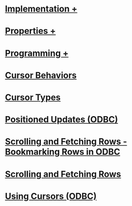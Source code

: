 # [Implementation +](../../relational-databases/native-client-odbc-cursors/implementation/index.md?toc=%2fsql%2frelational-databases%2fnative-client-odbc-cursors%2fimplementation%2ftoc.json)
# [Properties +](../../relational-databases/native-client-odbc-cursors/properties/index.md?toc=%2fsql%2frelational-databases%2fnative-client-odbc-cursors%2fproperties%2ftoc.json)
# [Programming +](../../relational-databases/native-client-odbc-cursors/programming/index.md?toc=%2fsql%2frelational-databases%2fnative-client-odbc-cursors%2fprogramming%2ftoc.json)
# [Cursor Behaviors](cursor-behaviors.md)
# [Cursor Types](cursor-types.md)
# [Positioned Updates (ODBC)](positioned-updates-odbc.md)
# [Scrolling and Fetching Rows - Bookmarking Rows in ODBC](scrolling-and-fetching-rows-bookmarking-rows-in-odbc.md)
# [Scrolling and Fetching Rows](scrolling-and-fetching-rows.md)
# [Using Cursors (ODBC)](using-cursors-odbc.md)
